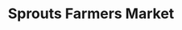 ---
title: "Sprouts Farmers Market"
url: /citrus-heights/sprouts-farmers-market/
shop: supermarket
---